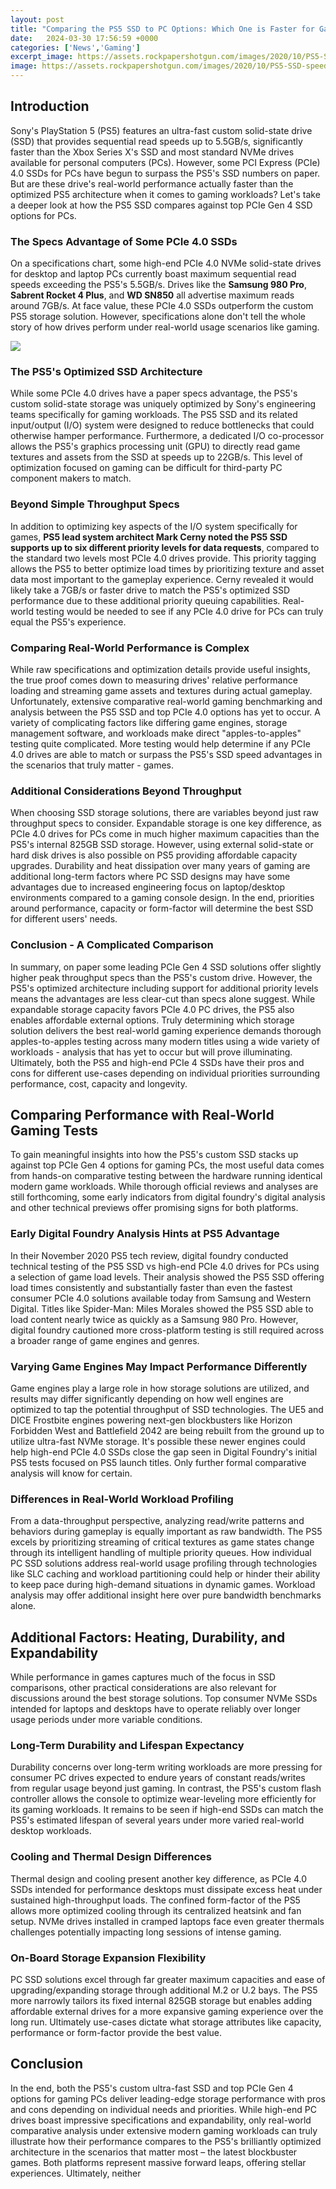 ```yaml
---
layout: post
title: "Comparing the PS5 SSD to PC Options: Which One is Faster for Gaming?"
date:   2024-03-30 17:56:59 +0000
categories: ['News','Gaming']
excerpt_image: https://assets.rockpapershotgun.com/images/2020/10/PS5-SSD-speeds-1212x682.jpg
image: https://assets.rockpapershotgun.com/images/2020/10/PS5-SSD-speeds-1212x682.jpg
---
```


## Introduction 
Sony's PlayStation 5 (PS5) features an ultra-fast custom solid-state drive (SSD) that provides sequential read speeds up to 5.5GB/s, significantly faster than the Xbox Series X's SSD and most standard NVMe drives available for personal computers (PCs). However, some PCI Express (PCIe) 4.0 SSDs for PCs have begun to surpass the PS5's SSD numbers on paper. But are these drive's real-world performance actually faster than the optimized PS5 architecture when it comes to gaming workloads? Let's take a deeper look at how the PS5 SSD compares against top PCIe Gen 4 SSD options for PCs.
### The Specs Advantage of Some PCIe 4.0 SSDs 
On a specifications chart, some high-end PCIe 4.0 NVMe solid-state drives for desktop and laptop PCs currently boast maximum sequential read speeds exceeding the PS5's 5.5GB/s. Drives like the **Samsung 980 Pro**, **Sabrent Rocket 4 Plus**, and **WD SN850** all advertise maximum reads around 7GB/s. At face value, these PCIe 4.0 SSDs outperform the custom PS5 storage solution. However, specifications alone don't tell the whole story of how drives perform under real-world usage scenarios like gaming.

![](https://assets.rockpapershotgun.com/images/2020/10/PS5-SSD-speeds-1212x682.jpg)
### The PS5's Optimized SSD Architecture 
While some PCIe 4.0 drives have a paper specs advantage, the PS5's custom solid-state storage was uniquely optimized by Sony's engineering teams specifically for gaming workloads. The PS5 SSD and its related input/output (I/O) system were designed to reduce bottlenecks that could otherwise hamper performance. Furthermore, a dedicated I/O co-processor allows the PS5's graphics processing unit (GPU) to directly read game textures and assets from the SSD at speeds up to 22GB/s. This level of optimization focused on gaming can be difficult for third-party PC component makers to match.
### Beyond Simple Throughput Specs
In addition to optimizing key aspects of the I/O system specifically for games, **PS5 lead system architect Mark Cerny noted the PS5 SSD supports up to six different priority levels for data requests**, compared to the standard two levels most PCIe 4.0 drives provide. This priority tagging allows the PS5 to better optimize load times by prioritizing texture and asset data most important to the gameplay experience. Cerny revealed it would likely take a 7GB/s or faster drive to match the PS5's optimized SSD performance due to these additional priority queuing capabilities. Real-world testing would be needed to see if any PCIe 4.0 drive for PCs can truly equal the PS5's experience.
### Comparing Real-World Performance is Complex
While raw specifications and optimization details provide useful insights, the true proof comes down to measuring drives' relative performance loading and streaming game assets and textures during actual gameplay. Unfortunately, extensive comparative real-world gaming benchmarking and analysis between the PS5 SSD and top PCIe 4.0 options has yet to occur. A variety of complicating factors like differing game engines, storage management software, and workloads make direct "apples-to-apples" testing quite complicated. More testing would help determine if any PCIe 4.0 drives are able to match or surpass the PS5's SSD speed advantages in the scenarios that truly matter - games.
### Additional Considerations Beyond Throughput
When choosing SSD storage solutions, there are variables beyond just raw throughput specs to consider. Expandable storage is one key difference, as PCIe 4.0 drives for PCs come in much higher maximum capacities than the PS5's internal 825GB SSD storage. However, using external solid-state or hard disk drives is also possible on PS5 providing affordable capacity upgrades. Durability and heat dissipation over many years of gaming are additional long-term factors where PC SSD designs may have some advantages due to increased engineering focus on laptop/desktop environments compared to a gaming console design. In the end, priorities around performance, capacity or form-factor will determine the best SSD for different users' needs. 
### Conclusion - A Complicated Comparison
In summary, on paper some leading PCIe Gen 4 SSD solutions offer slightly higher peak throughput specs than the PS5's custom drive. However, the PS5's optimized architecture including support for additional priority levels means the advantages are less clear-cut than specs alone suggest. While expandable storage capacity favors PCIe 4.0 PC drives, the PS5 also enables affordable external options. Truly determining which storage solution delivers the best real-world gaming experience demands thorough apples-to-apples testing across many modern titles using a wide variety of workloads - analysis that has yet to occur but will prove illuminating. Ultimately, both the PS5 and high-end PCIe 4 SSDs have their pros and cons for different use-cases depending on individual priorities surrounding performance, cost, capacity and longevity.
## Comparing Performance with Real-World Gaming Tests
To gain meaningful insights into how the PS5's custom SSD stacks up against top PCIe Gen 4 options for gaming PCs, the most useful data comes from hands-on comparative testing between the hardware running identical modern game workloads. While thorough official reviews and analyses are still forthcoming, some early indicators from digital foundry's digital analysis and other technical previews offer promising signs for both platforms.  
### Early Digital Foundry Analysis Hints at PS5 Advantage
In their November 2020 PS5 tech review, digital foundry conducted technical testing of the PS5 SSD vs high-end PCIe 4.0 drives for PCs using a selection of game load levels. Their analysis showed the PS5 SSD offering load times consistently and substantially faster than even the fastest consumer PCIe 4.0 solutions available today from Samsung and Western Digital. Titles like Spider-Man: Miles Morales showed the PS5 SSD able to load content nearly twice as quickly as a Samsung 980 Pro. However, digital foundry cautioned more cross-platform testing is still required across a broader range of game engines and genres.
### Varying Game Engines May Impact Performance Differently 
Game engines play a large role in how storage solutions are utilized, and results may differ significantly depending on how well engines are optimized to tap the potential throughput of SSD technologies. The UE5 and DICE Frostbite engines powering next-gen blockbusters like Horizon Forbidden West and Battlefield 2042 are being rebuilt from the ground up to utilize ultra-fast NVMe storage. It's possible these newer engines could help high-end PCIe 4.0 SSDs close the gap seen in Digital Foundry's initial PS5 tests focused on PS5 launch titles. Only further formal comparative analysis will know for certain.
### Differences in Real-World Workload Profiling 
From a data-throughput perspective, analyzing read/write patterns and behaviors during gameplay is equally important as raw bandwidth. The PS5 excels by prioritizing streaming of critical textures as game states change through its intelligent handling of multiple priority queues. How individual PC SSD solutions address real-world usage profiling through technologies like SLC caching and workload partitioning could help or hinder their ability to keep pace during high-demand situations in dynamic games. Workload analysis may offer additional insight here over pure bandwidth benchmarks alone. 
## Additional Factors: Heating, Durability, and Expandability  
While performance in games captures much of the focus in SSD comparisons, other practical considerations are also relevant for discussions around the best storage solutions. Top consumer NVMe SSDs intended for laptops and desktops have to operate reliably over longer usage periods under more variable conditions.
### Long-Term Durability and Lifespan Expectancy 
Durability concerns over long-term writing workloads are more pressing for consumer PC drives expected to endure years of constant reads/writes from regular usage beyond just gaming. In contrast, the PS5's custom flash controller allows the console to optimize wear-leveling more efficiently for its gaming workloads. It remains to be seen if high-end SSDs can match the PS5's estimated lifespan of several years under more varied real-world desktop workloads. 
### Cooling and Thermal Design Differences
Thermal design and cooling present another key difference, as PCIe 4.0 SSDs intended for performance desktops must dissipate excess heat under sustained high-throughput loads. The confined form-factor of the PS5 allows more optimized cooling through its centralized heatsink and fan setup. NVMe drives installed in cramped laptops face even greater thermals challenges potentially impacting long sessions of intense gaming.
### On-Board Storage Expansion Flexibility   
PC SSD solutions excel through far greater maximum capacities and ease of upgrading/expanding storage through additional M.2 or U.2 bays. The PS5 more narrowly tailors its fixed internal 825GB storage but enables adding affordable external drives for a more expansive gaming experience over the long run. Ultimately use-cases dictate what storage attributes like capacity, performance or form-factor provide the best value.
## Conclusion 
In the end, both the PS5's custom ultra-fast SSD and top PCIe Gen 4 options for gaming PCs deliver leading-edge storage performance with pros and cons depending on individual needs and priorities. While high-end PC drives boast impressive specifications and expandability, only real-world comparative analysis under extensive modern gaming workloads can truly illustrate how their performance compares to the PS5's brilliantly optimized architecture in the scenarios that matter most – the latest blockbuster games. Both platforms represent massive forward leaps, offering stellar experiences. Ultimately, neither